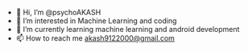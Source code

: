 - 👋 Hi, I’m @psychoAKASH
- 👀 I’m interested in Machine Learning and coding
- 🌱 I’m currently learning machine learning and android development
- 📫 How to reach me akash9122000@gmail.com

<!---
psychoAKASH/psychoAKASH is a ✨ special ✨ repository because its `README.md` (this file) appears on your GitHub profile.
You can click the Preview link to take a look at your changes.
--->

